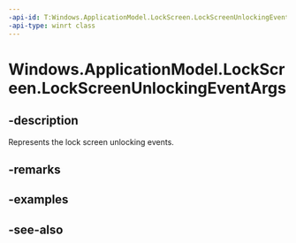 ```yaml
---
-api-id: T:Windows.ApplicationModel.LockScreen.LockScreenUnlockingEventArgs
-api-type: winrt class
---
```


<!-- Class syntax.
public class LockScreenUnlockingEventArgs : Windows.ApplicationModel.LockScreen.ILockScreenUnlockingEventArgs
-->

# Windows.ApplicationModel.LockScreen.LockScreenUnlockingEventArgs

## -description
Represents the lock screen unlocking events.

## -remarks
<!--TODO: Document how the developer can obtain this class object, and add or update retriever elements as necessary.-->

## -examples

## -see-also
